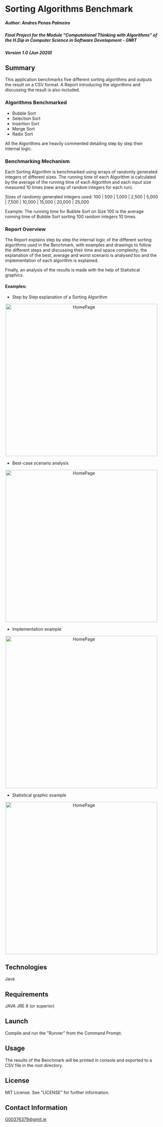 # Sorting Algorithms Benchmark

##### Author: Andres Penas Palmeiro
##### Final Project for the Module "Computational Thinking with Algorithms" of the H.Dip in Computer Science in Software Development - GMIT
##### Version 1.0 (Jun 2020)

## Summary
This application benchmarks five different sorting algorithms and outputs the result on a CSV format. A Report introducing the algorithms and discussing the result is also included.

### Algorithms Benchmarked
* Bubble Sort
* Selection Sort
* Insertion Sort
* Merge Sort
* Radix Sort

All the Algorithms are heavily commented detailing step by step their internal logic.

### Benchmarking Mechanism

Each Sorting Algorithm is benchmarked using arrays of randomly generated integers of different sizes. The running time of each Algorithm is calculated by the average of the running time of each Algorithm and each input size measured 10 times (new array of random integers for each run).

Sizes of randomly generated integers used: 100 | 500 | 1,000 | 2,500 | 5,000 | 7,500 | 10,000 | 15,000 | 20,000 | 25,000

Example: The running time for Bubble Sort on Size 100 is the average running time of Bubble Sort sorting 100 random integers 10 times.

### Report Overview
The Report explains step by step the internal logic of the different sorting algorithms used in the Benchmark, with examples and drawings to follow the different steps and discussing their time and space complexity; the explanation of the best, average and worst scenario is analysed too and the implementation of each algorithm is explained.

Finally, an analysis of the results is made with the help of Statistical graphics.

#### Examples:
* Step by Step explanation of a Sorting Algorithm
<p align="center">
    <img src="https://imgur.com/btQ9Sxg.jpeg" alt="HomePage" width="500"/>
</p>

* Best-case scenario analysis
<p align="center">
    <img src="https://imgur.com/xbEfn9H.jpeg" alt="HomePage" width="500"/>
</p>

* Implementation example
<p align="center">
    <img src="https://imgur.com/W7zndqe.jpeg" alt="HomePage" width="500"/>
</p>

* Statistical graphic example
<p align="center">
    <img src="https://imgur.com/5YyPyve.jpeg" alt="HomePage" width="500"/>
</p>


## Technologies
Java

## Requirements
JAVA JRE 8 (or superior)

## Launch
Compile and run the "Runner" from the Command Prompt.

## Usage
The results of the Benchmark will be printed in console and exported to a CSV file in the root directory.

## License
MIT License. See "LICENSE" for further information.

## Contact Information
G00376379@gmit.ie